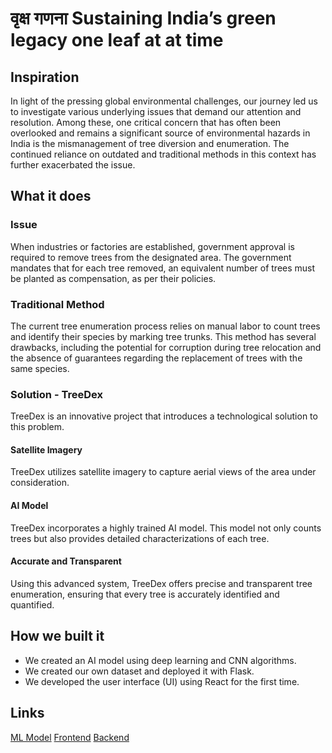 # वृक्ष गणना Sustaining India’s green legacy one leaf at at time

## Inspiration
In light of the pressing global environmental challenges, our journey led us to investigate various underlying issues that demand our attention and resolution. Among these, one critical concern that has often been overlooked and remains a significant source of environmental hazards in India is the mismanagement of tree diversion and enumeration. The continued reliance on outdated and traditional methods in this context has further exacerbated the issue.

## What it does
### Issue
When industries or factories are established, government approval is required to remove trees from the designated area. The government mandates that for each tree removed, an equivalent number of trees must be planted as compensation, as per their policies.

### Traditional Method
The current tree enumeration process relies on manual labor to count trees and identify their species by marking tree trunks. This method has several drawbacks, including the potential for corruption during tree relocation and the absence of guarantees regarding the replacement of trees with the same species.

### Solution - TreeDex
TreeDex is an innovative project that introduces a technological solution to this problem.

#### Satellite Imagery
TreeDex utilizes satellite imagery to capture aerial views of the area under consideration.

#### AI Model
TreeDex incorporates a highly trained AI model. This model not only counts trees but also provides detailed characterizations of each tree.

#### Accurate and Transparent
Using this advanced system, TreeDex offers precise and transparent tree enumeration, ensuring that every tree is accurately identified and quantified.

## How we built it
- We created an AI model using deep learning and CNN algorithms.
- We created our own dataset and deployed it with Flask.
- We developed the user interface (UI) using React for the first time.

## Links
[ML Model](https://colab.research.google.com/drive/1sdUSExkSrWWe_KgtsESMHTj9-UF5KsVO?usp=sharing)
[Frontend](https://github.com/Soumya2411/HTMTREEEDEX/tree/main/Client)
[Backend](https://github.com/Soumya2411/HTMTREEEDEX/tree/main/backend)